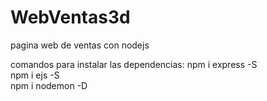 # WebVentas3d
pagina web de ventas con nodejs

comandos para instalar las dependencias:
 npm i express -S   
 npm i ejs -S   
 npm i nodemon -D
